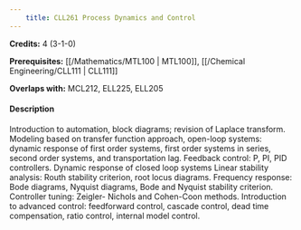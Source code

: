 ```yaml
---
    title: CLL261 Process Dynamics and Control
---
```

**Credits:** 4 (3-1-0)



**Prerequisites:** [[/Mathematics/MTL100 | MTL100]], [[/Chemical Engineering/CLL111 | CLL111]]

**Overlaps with:** MCL212, ELL225, ELL205

#### Description 
Introduction to automation, block diagrams; revision of Laplace transform. Modeling based on transfer function approach, open-loop systems: dynamic response of first order systems, first order systems in series, second order systems, and transportation lag. Feedback control: P, PI, PID controllers. Dynamic response of closed loop systems Linear stability analysis: Routh stability criterion, root locus diagrams. Frequency response: Bode diagrams, Nyquist diagrams, Bode and Nyquist stability criterion. Controller tuning: Zeigler- Nichols and Cohen-Coon methods. Introduction to advanced control: feedforward control, cascade control, dead time compensation, ratio control, internal model control.